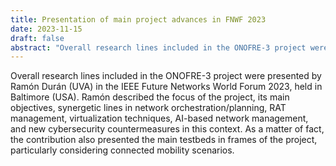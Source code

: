```yaml
---
title: Presentation of main project advances in FNWF 2023
date: 2023-11-15
draft: false
abstract: "Overall research lines included in the ONOFRE-3 project were presented by Ramón Durán (UVA) in the IEEE Future Networks World Forum 2023, held in Baltimore (USA). Ramón described the focus of the project, its main objectives, synergetic lines in network orchestration/planning, RAT management, virtualization techniques, AI-based network management, and new cybersecurity countermeasures in this context. As a matter of fact, the contribution also presented the main testbeds in frames of the project, particularly considering connected mobility scenarios."
---
```

Overall research lines included in the ONOFRE-3 project were presented by Ramón Durán (UVA) in the IEEE Future Networks World Forum 2023, held in Baltimore (USA). Ramón described the focus of the project, its main objectives, synergetic lines in network orchestration/planning, RAT management, virtualization techniques, AI-based network management, and new cybersecurity countermeasures in this context. As a matter of fact, the contribution also presented the main testbeds in frames of the project, particularly considering connected mobility scenarios.

<!--more-->
